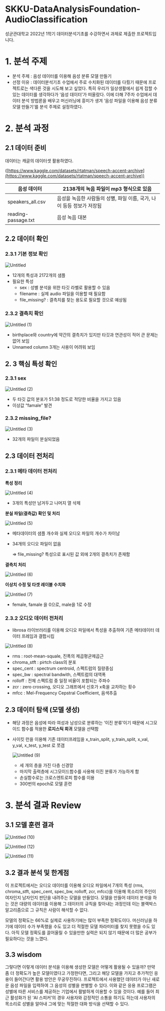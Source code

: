 # SKKU-DataAnalysisFoundation-AudioClassification

성균관대학교 2022년 1학기 데이터분석기초를 수강하면서 과제로 제출한 프로젝트입니다.

# 1. 분석 주제

- 분석 주제 : 음성 데이터를 이용해 음성 분류 모델 만들기
- 선정 이유 :  데이터분석기초 수업에서 주로 수치화된 데이터를 다뤘기 때문에 프로젝트로는 색다른 것을 시도해 보고 싶었다. 특히 우리가 일상생활에서 쉽게 접할 수 있는 데이터를 생각하다가 ‘음성 데이터’가 떠올랐다. 이에 더해 7주차 수업에서 데이터 분석 방법론을 배우고 머신러닝에 흥미가 생겨 ‘음성 파일을 이용해 음성 분류 모델 만들기’를 분석 주제로 설정하였다.

# 2. 분석 과정

## 2.1 데이터 준비

데이터는 캐글의 데이터셋 활용하였다. 

([https://www.kaggle.com/datasets/rtatman/speech-accent-archive](https://www.kaggle.com/datasets/rtatman/speech-accent-archive))

| 음성 데이터 | 2138개의 녹음 파일이 mp3 형식으로 있음 |
| --- | --- |
| speakers_all.csv | 음성을 녹음한 사람들의 성별, 파일 이름, 국가, 나이 등등 정보가 저장됨 |
| reading-passage.txt | 음성 녹음 대본 |

## 2.2 데이터 확인

### 2.3.1 기본 정보 확인

![Untitled](https://user-images.githubusercontent.com/96484143/222094999-6b80943c-4200-408b-99a9-93b75cdecb1d.png)

- 12개의 특성과 2172개의 샘플
- 필요한 특성
    - sex : 성별 분석을 위한 타깃 라벨로 활용할 수 있음
    - filename : 실제 audio 파일을 이용할 때 필요함
    - file_missing? : 결측치를 찾는 용도로 필요할 것으로 예상됨

### 2.3.2 결측치 확인

![Untitled (1)](https://user-images.githubusercontent.com/96484143/222095159-2b40e0dc-94cf-46e0-81c5-9e384e416ea1.png)

- birthplace와 country에 약간의 결측치가 있지만 타깃과 연관성이 적어 큰 문제는 없어 보임
- Unnamed column 3개는 사용이 어려워 보임

## 2. 3 핵심 특성 확인

### 2.3.1 sex

![Untitled (2)](https://user-images.githubusercontent.com/96484143/222095262-4a037101-2ddc-4a9f-811a-6f79b71e642b.png)

- 두 타깃 값의 분포가 51:38 정도로 적당한 비율을 가지고 있음
- 이상값 “famale” 발견

### 2.3.2 missing_file?

![Untitled (3)](https://user-images.githubusercontent.com/96484143/222095651-9c44414d-cbe2-4812-98fb-f9607a6c338b.png)

- 32개의 파일이 분실되었음

## 2.3 데이터 전처리

### 2.3.1 메타 데이터 전처리

**특성 정리**

![Untitled (4)](https://user-images.githubusercontent.com/96484143/222095874-dddd2dfb-449d-413c-b5b9-de533a0a2040.png)

- 3개의 특성만 남겨두고 나머지 열 삭제

**분실 파일(결측값) 확인 및 처리**

![Untitled (5)](https://user-images.githubusercontent.com/96484143/222095882-65a41479-1373-47cd-804e-0508c1ea368f.png)

- 메타데이터의 샘플 개수와 실제 오디오 파일의 개수가 차이남
- 34개의 오디오 파일이 없음
    
     ⇒ file_missing? 특성으로 표시된 값 외에 2개의 결측치가 존재함
    

**결측치 처리**

![Untitled (6)](https://user-images.githubusercontent.com/96484143/222095887-c4c2b89b-cee2-4159-8573-1a2dffbe1f17.png)

**이상치 수정 및 타겟 레이블 수치화**

![Untitled (7)](https://user-images.githubusercontent.com/96484143/222095892-a77cbff0-b161-4695-a54d-14a4395809f5.png)

- female, famale 을 0으로, male을 1로 수정

### 2.3.2 오디오 데이터 전처리

- librosa 라이브러리를 이용해 오디오 파일에서 특성을 추출하여 기존 메타데이터 데이터 프레임과 결합시킴

![Untitled (8)](https://user-images.githubusercontent.com/96484143/222096063-e30b4f03-5f1f-40a1-a956-bb36ee29532c.png)

- rms : root-mean-squale, 진폭의 제곱평균제곱근
- chroma_stft : pirtch class의 분포
- spec_cent : spectrum centroid, 스펙트럼의 질량중심
- spec_bw : spectral bandwith, 스펙트럼의 대역폭
- rolloff : 전체 스펙트럼 중 일정 비율이 포함되는 주파수
- zcr : zero crossing, 오디오 그래프에서 신호가 x축을 교차하는 횟수
- mfcc : Mel-Frequency Cepstral Coefficient, 음색추출

## 2.3 데이터 탐색 (모델 생성)

- 해당 과정은 음성에 따라 여성과 남성으로 분류하는 ‘이진 분류’이기 때문에 시그모이드 함수를 적용한 **로지스틱 회귀** 모델을 선택함
- 사이킷 런을 이용해 기존 데이터프레임을 x_train_split, y_train_split, x_val, y_val, x_test, y_test 로 쪼갬
    
    ![Untitled (9)](https://user-images.githubusercontent.com/96484143/222096149-1db72150-e458-45fb-876f-69873f8f19c6.png)
    
    - 세 개의 층을 가진 다층 신경망
    - 마지막 출력층에 시그모이드함수를 사용해 이진 분류가 가능하게 함
    - 손실함수로는 크로스엔트로피 함수를 이용
    - 300번의 epoch로 모델 훈련

# 3. 분석 결과 Review

## 3.1 모델 훈련 결과

![Untitled (10)](https://user-images.githubusercontent.com/96484143/222096454-e3384e36-ff3c-462c-b771-380f7d5a2f02.png)

![Untitled (12)](https://user-images.githubusercontent.com/96484143/222096483-9684a5d3-5f5d-46a1-b5fe-217e184d7249.png)

![Untitled (11)](https://user-images.githubusercontent.com/96484143/222096496-17a53e9f-4923-4829-8fde-a9de6863535f.png)

## 3.2 결과 분석 및 한계점

이 프로젝트에서는 오디오 데이터를 이용해 오디오 파일에서 7개의 특성 (rms, chroma_stft, spec_cent, spec_bw, rolloff, zcr, mfcc)을 이용해 목소리의 주인이 여자인지 남자인지 판단을 내려주는 모델을 만들었다. 모델을 만들어 데이터 분석을 하는 것은 대량의 데이터를 이용해 그 데이터의 규칙을 찾아내는 과정인데 이는 블랙박스 알고리즘으로 그 규칙은 사람이 해석할 수 없다. 

모델의 정확도는 66%로 실제로 사용하기에는 많이 부족한 정확도이다. 머신러닝을 하기에 데이터 수가 부족했을 수도 있고 더 적절한 모델 파라미터를 찾지 못했을 수도 있다. 아직 모델 정확도를 끌어올릴 수 있을만한 실력은 되지 않기 때문에 더 많은 공부가 필요하다는 것을 느꼈다.

## 3.3 wisdom

그렇다면 이렇게 데이터 분석을 이용해 생성한 모델은 어떻게 활용될 수 있을까? 만약 좀 더 정확도가 높은 모델이였다고 가정한다면, 그리고 해당 모델을 가지고 추가적인 응용이 들어간다면 활용 방안은 무궁무진하다. 프로젝트에서 사용했던 데이터가 아닌 새로운 음성 파일을 입력하여 그 음성의 성별을 판별할 수 있다. 이와 같은 응용 프로그램은 성별에 따른 서비스를 제공하는 기업에서 활발하게 이용할 수 있을 것이다. 예를 들어 최근 활성화가 된 ‘AI 스피커’의 경우 사용자와 감정적인 소통을 하기도 하는데 사용자의 목소리로 성별을 알아내 그에 맞는 적절한 대화 방식을 선택할 수 있다.
